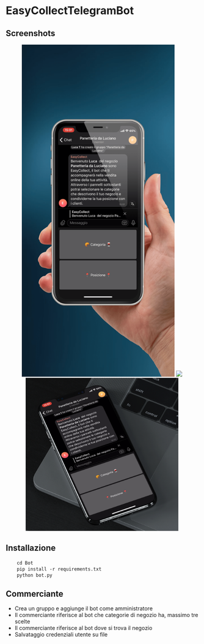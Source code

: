 # EasyCollectTelegramBot

## Screenshots

<div align="center">
	<img src="Screenshots/1.PNG" width="400px"</img> 
	<img src="Screenshots/3.JP" width="400px"</img> 
	<img src="Screenshots/8.PNG" width="400px"</img> 
</div>

## Installazione

```shell
	cd Bot
	pip install -r requirements.txt
	python bot.py
```


## Commerciante

- Crea un gruppo e aggiunge il bot come amministratore
- Il commerciante riferisce al bot che categorie di negozio ha, massimo tre scelte
- Il commerciante riferisce al bot dove si trova il negozio
- Salvataggio credenziali utente su file

